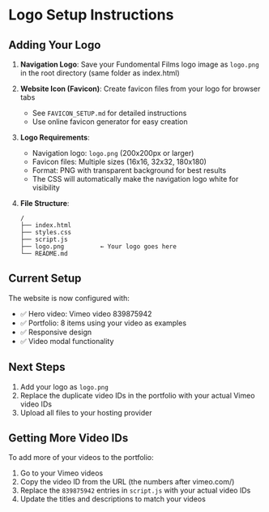 # Logo Setup Instructions

## Adding Your Logo

1. **Navigation Logo**: Save your Fundomental Films logo image as `logo.png` in the root directory (same folder as index.html)

2. **Website Icon (Favicon)**: Create favicon files from your logo for browser tabs
   - See `FAVICON_SETUP.md` for detailed instructions
   - Use online favicon generator for easy creation

3. **Logo Requirements**:
   - Navigation logo: `logo.png` (200x200px or larger)
   - Favicon files: Multiple sizes (16x16, 32x32, 180x180)
   - Format: PNG with transparent background for best results
   - The CSS will automatically make the navigation logo white for visibility

3. **File Structure**:
   ```
   /
   ├── index.html
   ├── styles.css
   ├── script.js
   ├── logo.png          ← Your logo goes here
   └── README.md
   ```

## Current Setup

The website is now configured with:
- ✅ Hero video: Vimeo video 839875942
- ✅ Portfolio: 8 items using your video as examples
- ✅ Responsive design
- ✅ Video modal functionality

## Next Steps

1. Add your logo as `logo.png`
2. Replace the duplicate video IDs in the portfolio with your actual Vimeo video IDs
3. Upload all files to your hosting provider

## Getting More Video IDs

To add more of your videos to the portfolio:
1. Go to your Vimeo videos
2. Copy the video ID from the URL (the numbers after vimeo.com/)
3. Replace the `839875942` entries in `script.js` with your actual video IDs
4. Update the titles and descriptions to match your videos